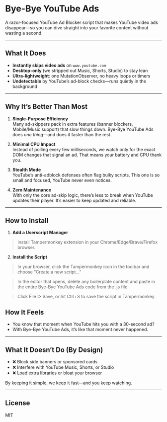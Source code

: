 # Bye-Bye YouTube Ads

A razor-focused YouTube Ad Blocker script that makes YouTube video ads disappear—so you can dive straight into your favorite content without wasting a second.

---

## What It Does

- **Instantly skips video ads** on `www.youtube.com`  
- **Desktop-only** (we stripped out Music, Shorts, Studio) to stay lean  
- **Ultra-lightweight**: one MutationObserver, no heavy loops or timers  
- **Undetectable** by YouTube’s ad-block checks—runs quietly in the background  

---

## Why It’s Better Than Most

1. **Single-Purpose Efficiency**  
   Many ad-skippers pack in extra features (banner blockers, Mobile/Music support) that slow things down. Bye-Bye YouTube Ads does *one thing*—and does it faster than the rest.

2. **Minimal CPU Impact**  
   Instead of polling every few milliseconds, we watch only for the exact DOM changes that signal an ad. That means your battery and CPU thank you.

3. **Stealth Mode**  
   YouTube’s anti-adblock defenses often flag bulky scripts. This one is so small and focused, YouTube never even notices.

4. **Zero Maintenance**  
   With only the core ad-skip logic, there’s less to break when YouTube updates their player. It’s easier to keep updated and reliable.

---

## How to Install

1. **Add a Userscript Manager**

> Install Tampermonkey extension in your Chrome/Edge/Brave/Firefox browser.

2. **Install the Script**

> In your browser, click the Tampermonkey icon in the toolbar and choose “Create a new script…”

> In the editor that opens, delete any boilerplate content and paste in the entire Bye-Bye YouTube Ads code from the .js file

> Click File ▷ Save, or hit Ctrl+S to save the script in Tampermonkey.

## How It Feels

- You know that moment when YouTube hits you with a 30-second ad?  
- With Bye-Bye YouTube Ads, it’s like that moment never happened.

---

## What It Doesn’t Do (By Design)

- ❌ Block side banners or sponsored cards  
- ❌ Interfere with YouTube Music, Shorts, or Studio  
- ❌ Load extra libraries or bloat your browser  

By keeping it simple, we keep it fast—and you keep watching.  

---

## License

MIT

